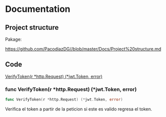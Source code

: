 # Documentation

## Project structure

Pakage: 



https://github.com/PacodiazDG//blob/master/Docs/Project%20structure.md

## Code

[VerifyToken(r *http.Request) (*jwt.Token, error)]()


### func VerifyToken(r *http.Request) (*jwt.Token, error)
``` go
func VerifyToken(r *http.Request) (*jwt.Token, error)
```

Verifica el token a partir de la peticion si este es valido regresa el token.
